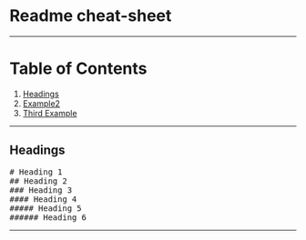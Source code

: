 # Readme cheat-sheet
---

# Table of Contents
1. [Headings](#headings)
2. [Example2](#example2)
3. [Third Example](#third-example)
---

## Headings

<pre>
# Heading 1
## Heading 2
### Heading 3
#### Heading 4
##### Heading 5
###### Heading 6
</pre>
---